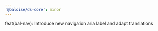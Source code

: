 ```yaml
---
'@baloise/ds-core': minor
---
```


feat(bal-nav): Introduce new navigation aria label and adapt translations
